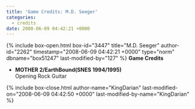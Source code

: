 ```yaml
---
title: 'Game Credits: M.D. Seeger'
categories:
  - credits
date: 2008-06-09 04:42:21 +0000
---
```

{% include box-open.html box-id="3447" title="M.D. Seeger" author-id="2262" timestamp="2008-06-09 04:42:21 +0000" type="norm" dbname="box51247" last-modified-by="127" %}
<b>Game Credits</b>

<UL>

<LI><b>MOTHER 2/EarthBound(SNES 1994/1995)</b><BR />
Opening Rock Guitar</LI>

</UL>
{% include box-close.html author-name="KingDarian" last-modified-on="2008-06-09 04:42:50 +0000" last-modified-by-name="KingDarian" %}
